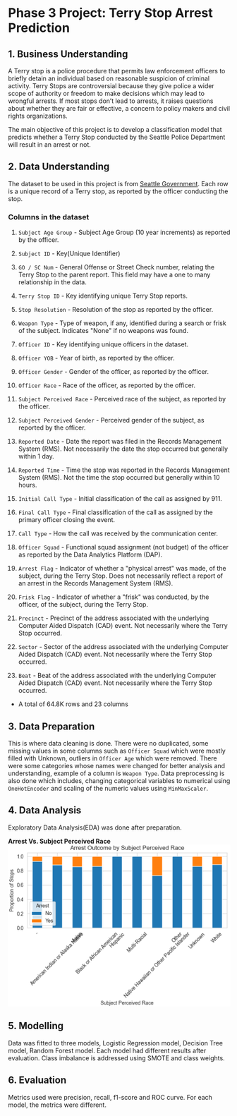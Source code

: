# Phase 3 Project: Terry Stop Arrest Prediction
## 1. Business Understanding
A Terry stop is a police procedure that permits law enforcement officers to briefly detain an individual based on reasonable suspicion of criminal activity. Terry Stops are controversial because they give police a wider scope of authority or freedom to make decisions which may lead to wrongful arrests. If most stops don’t lead to arrests, it raises questions about whether they are fair or effective, a concern to policy makers and civil rights organizations.

The main objective of this project is to develop a classification model that predicts whether a Terry Stop conducted by the Seattle Police Department will result in an arrest or not.
## 2. Data Understanding
The dataset to be used in this project is from [Seattle Government](https://data.seattle.gov/Public-Safety/Terry-Stops/28ny-9ts8/about_data). Each row is a unique record of a Terry stop, as reported by the officer conducting the stop.

### Columns in the dataset
1. `Subject Age Group` - Subject Age Group (10 year increments) as reported by the officer.

2. `Subject ID` - Key(Unique Identifier)

3. `GO / SC Num` - General Offense or Street Check number, relating the Terry Stop to the parent report. This field may have a one to many relationship in the data.

4. `Terry Stop ID` - Key identifying unique Terry Stop reports.

5. `Stop Resolution` - Resolution of the stop as reported by the officer.

6. `Weapon Type` - Type of weapon, if any, identified during a search or frisk of the subject. Indicates "None" if no weapons was found.

7. `Officer ID` - Key identifying unique officers in the dataset.

8. `Officer YOB` - Year of birth, as reported by the officer.

9. `Officer Gender` - Gender of the officer, as reported by the officer.

10. `Officer Race` - Race of the officer, as reported by the officer.

11. `Subject Perceived Race` - Perceived race of the subject, as reported by the officer.

12. `Subject Perceived Gender` - Perceived gender of the subject, as reported by the officer.

13. `Reported Date` - Date the report was filed in the Records Management System (RMS). Not necessarily the date the stop occurred but generally within 1 day.

14. `Reported Time` - Time the stop was reported in the Records Management System (RMS). Not the time the stop occurred but generally within 10 hours.

15. `Initial Call Type` - Initial classification of the call as assigned by 911.

16. `Final Call Type` - Final classification of the call as assigned by the primary officer closing the event.

17. `Call Type` - How the call was received by the communication center.

18. `Officer Squad` - Functional squad assignment (not budget) of the officer as reported by the Data Analytics Platform (DAP).

19. `Arrest Flag` - Indicator of whether a "physical arrest" was made, of the subject, during the Terry Stop. Does not necessarily reflect a report of an arrest in the Records Management System (RMS).

20. `Frisk Flag` - Indicator of whether a "frisk" was conducted, by the officer, of the subject, during the Terry Stop.

21. `Precinct` - Precinct of the address associated with the underlying Computer Aided Dispatch (CAD) event. Not necessarily where the Terry Stop occurred.

22. `Sector` - Sector of the address associated with the underlying Computer Aided Dispatch (CAD) event. Not necessarily where the Terry Stop occurred.
  
23. `Beat` - Beat of the address associated with the underlying Computer Aided Dispatch (CAD) event. Not necessarily where the Terry Stop occurred.

- A total of 64.8K rows and 23 columns

## 3. Data Preparation
This is where data cleaning is done. There were no duplicated, some missing values in some columns such as `Officer Squad` which were mostly filled with Unknown, outliers in `Officer Age` which were removed. There were some categories whose names were changed for better analysis and understanding, example of a column is `Weapon Type`.
Data preprocessing is also done which includes, changing categorical variables to numerical using `OneHotEncoder` and scaling of the numeric values using `MinMaxScaler`.
## 4. Data Analysis
Exploratory Data Analysis(EDA) was done after preparation. 

**Arrest Vs. Subject Perceived Race**
![Analysis 1](https://github.com/Hcton75/project-3/blob/Hcton75-patch-2/Screenshot%20(91).png)
## 5. Modelling
Data was fitted to three models, Logistic Regression model, Decision Tree model, Random Forest model. Each model had different results after evaluation. Class imbalance is addressed using SMOTE and class weights.
## 6. Evaluation
Metrics used were precision, recall, f1-score and ROC curve. For each model, the metrics were different.
